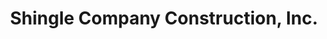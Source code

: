 ---
title: "Shingle Company Construction, Inc."
url: /la-grange-park/shingle-company-construction-inc/
shop: doityourself
---